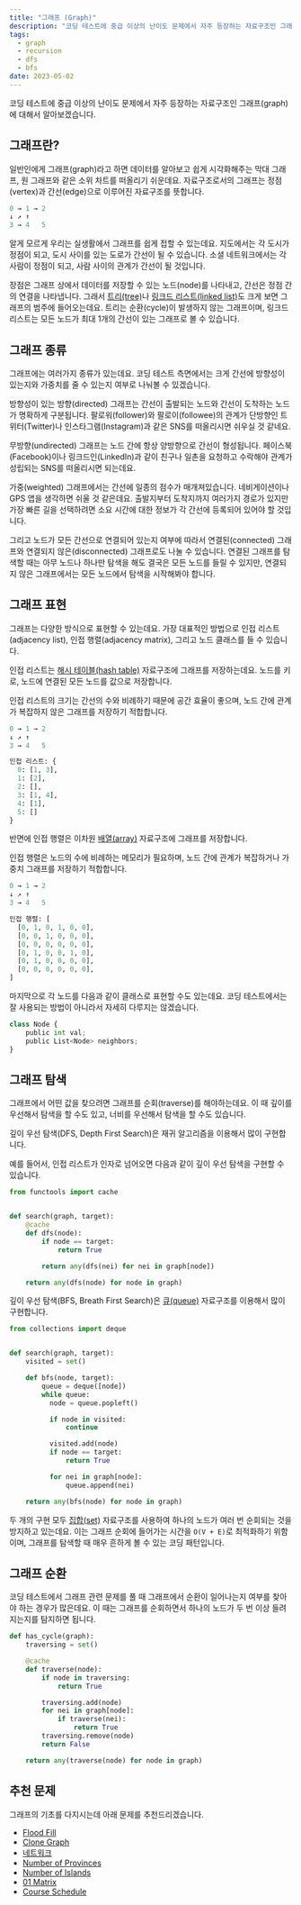 ```yaml
---
title: "그래프 (Graph)"
description: "코딩 테스트에 중급 이상의 난이도 문제에서 자주 등장하는 자료구조인 그래프(graph)에 대해서 알아보겠습니다."
tags:
  - graph
  - recursion
  - dfs
  - bfs
date: 2023-05-02
---
```


코딩 테스트에 중급 이상의 난이도 문제에서 자주 등장하는 자료구조인 그래프(graph)에 대해서 알아보겠습니다.

## 그래프란?

일반인에게 그래프(graph)라고 하면 데이터를 알아보고 쉽게 시각화해주는 막대 그래프, 원 그래프와 같은 소위 차트를 떠올리기 쉬운데요.
자료구조로서의 그래프는 정점(vertex)과 간선(edge)으로 이루어진 자료구조를 뜻합니다.

```py
0 → 1 → 2
↓ ↗ ↑
3 → 4   5
```

알게 모르게 우리는 실생활에서 그래프를 쉽게 접할 수 있는데요.
지도에서는 각 도시가 정점이 되고, 도시 사이를 있는 도로가 간선이 될 수 있습니다.
소셜 네트워크에서는 각 사람이 정점이 되고, 사람 사이의 관계가 간선이 될 것입니다.

장점은 그래프 상에서 데이터를 저장할 수 있는 노드(node)를 나타내고, 간선은 정점 간의 연결을 나타냅니다.
그래서 [트리(tree)](/data-structures/binary-tree/)나 [링크드 리스트(linked list)](/data-structures/linked-list/)도 크게 보면 그래프의 범주에 들어오는데요.
트리는 순환(cycle)이 발생하지 않는 그래프이며, 링크드 리스트는 모든 노드가 최대 1개의 간선이 있는 그래프로 볼 수 있습니다.

## 그래프 종류

그래프에는 여러가지 종류가 있는데요.
코딩 테스트 측면에서는 크게 간선에 방향성이 있는지와 가중치를 줄 수 있는지 여부로 나눠볼 수 있겠습니다.

방향성이 있는 방향(directed) 그래프는 간선이 출발되는 노드와 간선이 도착하는 노드가 명확하게 구분됩니다.
팔로워(follower)와 팔로이(followee)의 관계가 단방향인 트위터(Twitter)나 인스타그램(Instagram)과 같은 SNS를 떠올리시면 쉬우실 것 같네요.

무방향(undirected) 그래프는 노드 간에 항상 양방향으로 간선이 형성됩니다.
페이스북(Facebook)이나 링크드인(LinkedIn)과 같이 친구나 일촌을 요청하고 수락해야 관계가 성립되는 SNS를 떠올리시면 되는데요.

가중(weighted) 그래프에서는 간선에 일종의 점수가 매개져있습니다.
네비게이션이나 GPS 앱을 생각하면 쉬울 것 같은데요.
출발지부터 도착지까지 여러가지 경로가 있지만 가장 빠른 길을 선택하려면 소요 시간에 대한 정보가 각 간선에 등록되어 있어야 할 것입니다.

그리고 노드가 모든 간선으로 연결되어 있는지 여부에 따라서 연결된(connected) 그래프와 연결되지 않은(disconnected) 그래프로도 나눌 수 있습니다.
연결된 그래프를 탐색할 때는 아무 노드나 하나만 탐색을 해도 결국은 모든 노드를 들릴 수 있지만, 연결되지 않은 그래프에서는 모든 노드에서 탐색을 시작해봐야 합니다.

## 그래프 표현

그래프는 다양한 방식으로 표현할 수 있는데요.
가장 대표적인 방법으로 인접 리스트(adjacency list), 인접 행렬(adjacency matrix), 그리고 노드 클래스를 들 수 있습니다.

인접 리스트는 [해시 테이블(hash table)](/data-structures/hash-table/) 자료구조에 그래프를 저장하는데요.
노드를 키로, 노드에 연결된 모든 노드를 값으로 저장합니다.

인접 리스트의 크기는 간선의 수와 비례하기 때문에 공간 효율이 좋으며, 노드 간에 관계가 복잡하지 않은 그래프를 저장하기 적합합니다.

```py
0 → 1 → 2
↓ ↗ ↑
3 → 4   5

인접 리스트: {
  0: [1, 3],
  1: [2],
  2: [],
  3: [1, 4],
  4: [1],
  5: []
}
```

반면에 인접 행렬은 이차원 [배열(array)](/data-structures/array/) 자료구조에 그래프를 저장합니다.

인접 행렬은 노드의 수에 비례하는 메모리가 필요하며, 노드 간에 관계가 복잡하거나 가중치 그래프를 저장하기 적합합니다.

```py
0 → 1 → 2
↓ ↗ ↑
3 → 4   5

인접 행렬: [
  [0, 1, 0, 1, 0, 0],
  [0, 0, 1, 0, 0, 0],
  [0, 0, 0, 0, 0, 0],
  [0, 1, 0, 0, 1, 0],
  [0, 1, 0, 0, 0, 0],
  [0, 0, 0, 0, 0, 0],
]
```

마지막으로 각 노드를 다음과 같이 클래스로 표현할 수도 있는데요.
코딩 테스트에서는 잘 사용되는 방법이 아니라서 자세히 다루지는 않겠습니다.

```py
class Node {
    public int val;
    public List<Node> neighbors;
}
```

## 그래프 탐색

그래프에서 어떤 값을 찾으려면 그래프를 순회(traverse)를 해야하는데요.
이 때 깊이를 우선해서 탐색을 할 수도 있고, 너비를 우선해서 탐색을 할 수도 있습니다.

깊이 우선 탐색(DFS, Depth First Search)은 재귀 알고리즘을 이용해서 많이 구현합니다.

예를 들어서, 인접 리스트가 인자로 넘어오면 다음과 같이 깊이 우선 탐색을 구현할 수 있습니다.

```py
from functools import cache


def search(graph, target):
    @cache
    def dfs(node):
        if node == target:
            return True

        return any(dfs(nei) for nei in graph[node])

    return any(dfs(node) for node in graph)
```

깊이 우선 탐색(BFS, Breath First Search)은 [큐(queue)](/data-structures/queue/) 자료구조를 이용해서 많이 구현합니다.

```py
from collections import deque


def search(graph, target):
    visited = set()

    def bfs(node, target):
        queue = deque([node])
        while queue:
          node = queue.popleft()

          if node in visited:
              continue

          visited.add(node)
          if node == target:
              return True

          for nei in graph[node]:
              queue.append(nei)

    return any(bfs(node) for node in graph)
```

두 개의 구현 모두 [집합(set)](/data-structures/set/) 자료구조를 사용하여 하나의 노드가 여러 번 순회되는 것을 방지하고 있는데요.
이는 그래프 순회에 들어가는 시간을 `O(V + E)`로 최적화하기 위함이며, 그래프를 탐색할 때 매우 흔하게 볼 수 있는 코딩 패턴입니다.

## 그래프 순환

코딩 테스트에서 그래프 관련 문제를 풀 때 그래프에서 순환이 일어나는지 여부를 찾아야 하는 경우가 많은데요.
이 때는 그래프를 순회하면서 하나의 노드가 두 번 이상 들려지는지를 탐지하면 됩니다.

```py
def has_cycle(graph):
    traversing = set()

    @cache
    def traverse(node):
        if node in traversing:
            return True

        traversing.add(node)
        for nei in graph[node]:
            if traverse(nei):
                return True
        traversing.remove(node)
        return False

    return any(traverse(node) for node in graph)
```

## 추천 문제

그래프의 기초를 다지시는데 아래 문제를 추천드리겠습니다.

- [Flood Fill](/problems/flood-fill/)
- [Clone Graph](/problems/clone-graph/)
- [네트워크](/problems/네트워크/)
- [Number of Provinces](/problems/number-of-provinces/)
- [Number of Islands](/problems/number-of-islands/)
- [01 Matrix](/problems/01-matrix/)
- [Course Schedule](/problems/course-schedule/)

